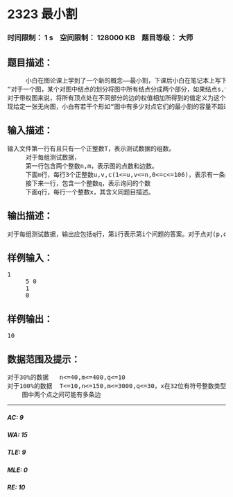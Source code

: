 # 2323 最小割   
### 时间限制： 1 s&nbsp;&nbsp;&nbsp;&nbsp;空间限制： 128000 KB&nbsp;&nbsp;&nbsp;&nbsp;题目等级： 大师  
## 题目描述：  

<pre>
     小白在图论课上学到了一个新的概念——最小割，下课后小白在笔记本上写下了如下这段话：
“对于一个图，某个对图中结点的划分将图中所有结点分成两个部分，如果结点s,t不在同一个部分中，则称这个划分是关于s,t的割。
对于带权图来说，将所有顶点处在不同部分的边的权值相加所得到的值定义为这个割的容量，而s,t的最小割指的是在关于s,t的割中容量最小的割”
现给定一张无向图，小白有若干个形如“图中有多少对点它们的最小割的容量不超过x呢”的疑问，小蓝虽然很想回答这些问题，但小蓝最近忙着挖木块，于是作为仍然是小蓝的好友，你又有任务了。
</pre>
  
  
## 输入描述：  

<pre>
输入文件第一行有且只有一个正整数T，表示测试数据的组数。
     对于每组测试数据，
     第一行包含两个整数n,m，表示图的点数和边数。
     下面m行，每行3个正整数u,v,c(1<=u,v<=n,0<=c<=106)，表示有一条权为c的无向边(u,v)
     接下来一行，包含一个整数q，表示询问的个数
     下面q行，每行一个整数x，其含义同题目描述。
</pre>
  
  
## 输出描述：  

<pre>
对于每组测试数据，输出应包括q行，第i行表示第i个问题的答案。对于点对(p,q)和(q,p)，只统计一次（见样例）。
</pre>
  
  
## 样例输入：  

<pre>
1
     5 0
     1
     0
</pre>
  
  
## 样例输出：  

<pre>
10
</pre>
  
  
## 数据范围及提示：  

<pre>
对于30%的数据   n<=40,m<=400,q<=10
对于100%的数据  T<=10,n<=150,m<=3000,q<=30，x在32位有符号整数类型范围内。
    图中两个点之间可能有多条边
</pre>
  
  
***  

##### AC: 9  
##### WA: 15  
##### TLE: 9  
##### MLE: 0  
##### RE: 10  
